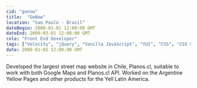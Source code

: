 ```yaml
---
cid: "gonow"
title:  "GoNow"
location: "Sao Paulo - Brazil"
dateBegin: 2008-01-01 12:00:00 GMT
dateEnd: 2009-03-01 12:00:00 GMT
role: "Front End Developer"
tags: ["Velocity", "jQuery", "Vanilla JavaScript", "YUI", "CSS", "CSS Sprites"]
date: 2008-01-01 12:00:00 GMT
---
```

Developed the largest street map website in Chile, Planos.cl, suitable to work with both Google Maps and Planos.cl API. Worked on the Argentine Yellow Pages and other products for the Yell Latin America.